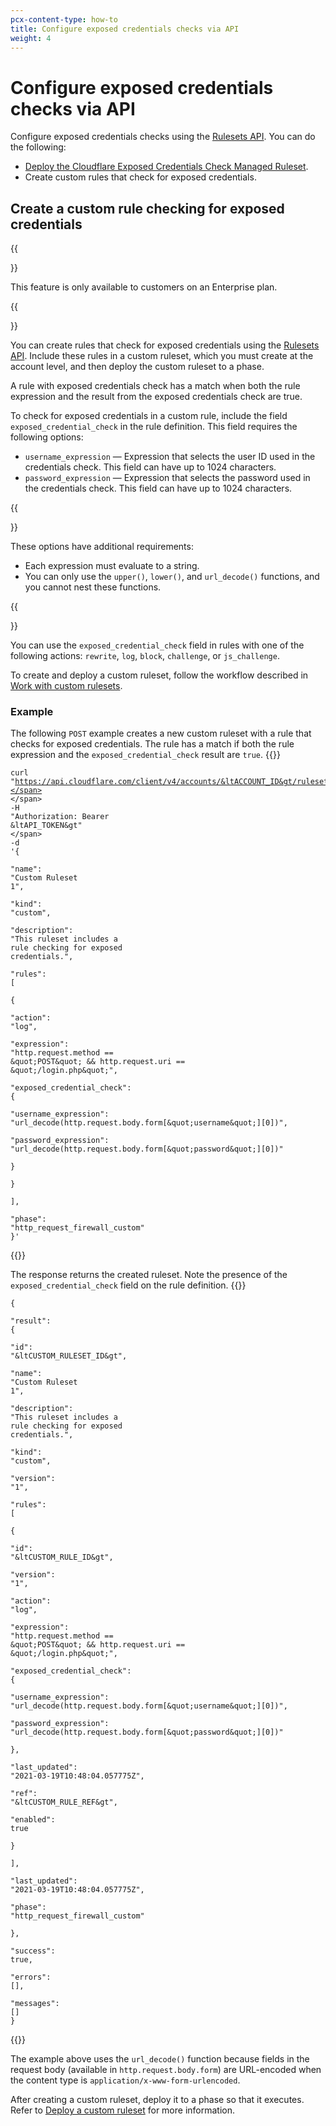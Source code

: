 ```yaml
---
pcx-content-type: how-to
title: Configure exposed credentials checks via API
weight: 4
---
```


# Configure exposed credentials checks via API

Configure exposed credentials checks using the [Rulesets API](/ruleset-engine/rulesets-api/). You can do the following:

*   [Deploy the Cloudflare Exposed Credentials Check Managed Ruleset](/waf/managed-rulesets/exposed-credentials-check/#configure-via-api).
*   Create custom rules that check for exposed credentials.

## Create a custom rule checking for exposed credentials

{{<Aside type="note">}}

This feature is only available to customers on an Enterprise plan.

{{</Aside>}}

You can create rules that check for exposed credentials using the [Rulesets API](/ruleset-engine/rulesets-api/). Include these rules in a custom ruleset, which you must create at the account level, and then deploy the custom ruleset to a phase.

A rule with exposed credentials check has a match when both the rule expression and the result from the exposed credentials check are true.

To check for exposed credentials in a custom rule, include the field `exposed_credential_check` in the rule definition. This field requires the following options:

*   `username_expression` — Expression that selects the user ID used in the credentials check. This field can have up to 1024 characters.
*   `password_expression` — Expression that selects the password used in the credentials check. This field can have up to 1024 characters.

{{<Aside type="warning" header="Important">}}

These options have additional requirements:

*   Each expression must evaluate to a string.
*   You can only use the `upper()`, `lower()`, and `url_decode()` functions, and you cannot nest these functions.

{{</Aside>}}

You can use the `exposed_credential_check` field in rules with one of the following actions: `rewrite`, `log`, `block`, `challenge`, or `js_challenge`.

To create and deploy a custom ruleset, follow the workflow described in [Work with custom rulesets](/ruleset-engine/custom-rulesets/).

### Example

The following `POST` example creates a new custom ruleset with a rule that checks for exposed credentials. The rule has a match if both the rule expression and the `exposed_credential_check` result are `true`.
{{<raw>}}<pre class="CodeBlock CodeBlock-with-rows CodeBlock-scrolls-horizontally CodeBlock-is-light-in-light-theme CodeBlock--language-json" language="json"><code><span class="CodeBlock--rows"><span class="CodeBlock--rows-content"><span class="CodeBlock--row"><span class="CodeBlock--row-indicator"></span><div class="CodeBlock--row-content"><span class="CodeBlock--token-plain">curl </span><span class="CodeBlock--token-string">&quot;https://api.cloudflare.com/client/v4/accounts/&ltACCOUNT_ID&gt/rulesets&quot;</span><span class="CodeBlock--token-plain"> \</span></div></span><span class="CodeBlock--row"><span class="CodeBlock--row-indicator"></span><div class="CodeBlock--row-content"><span class="CodeBlock--token-plain">-H </span><span class="CodeBlock--token-string">&quot;Authorization: Bearer &ltAPI_TOKEN&gt&quot;</span><span class="CodeBlock--token-plain"> \</span></div></span><span class="CodeBlock--row"><span class="CodeBlock--row-indicator"></span><div class="CodeBlock--row-content"><span class="CodeBlock--token-plain">-d '</span><span class="CodeBlock--token-punctuation">{</span></div></span><span class="CodeBlock--row"><span class="CodeBlock--row-indicator"></span><div class="CodeBlock--row-content"><span class="CodeBlock--token-plain">  </span><span class="CodeBlock--token-property">&quot;name&quot;</span><span class="CodeBlock--token-operator">:</span><span class="CodeBlock--token-plain"> </span><span class="CodeBlock--token-string">&quot;Custom Ruleset 1&quot;</span><span class="CodeBlock--token-punctuation">,</span></div></span><span class="CodeBlock--row"><span class="CodeBlock--row-indicator"></span><div class="CodeBlock--row-content"><span class="CodeBlock--token-plain">  </span><span class="CodeBlock--token-property">&quot;kind&quot;</span><span class="CodeBlock--token-operator">:</span><span class="CodeBlock--token-plain"> </span><span class="CodeBlock--token-string">&quot;custom&quot;</span><span class="CodeBlock--token-punctuation">,</span></div></span><span class="CodeBlock--row"><span class="CodeBlock--row-indicator"></span><div class="CodeBlock--row-content"><span class="CodeBlock--token-plain">  </span><span class="CodeBlock--token-property">&quot;description&quot;</span><span class="CodeBlock--token-operator">:</span><span class="CodeBlock--token-plain"> </span><span class="CodeBlock--token-string">&quot;This ruleset includes a rule checking for exposed credentials.&quot;</span><span class="CodeBlock--token-punctuation">,</span></div></span><span class="CodeBlock--row"><span class="CodeBlock--row-indicator"></span><div class="CodeBlock--row-content"><span class="CodeBlock--token-plain">  </span><span class="CodeBlock--token-property">&quot;rules&quot;</span><span class="CodeBlock--token-operator">:</span><span class="CodeBlock--token-plain"> </span><span class="CodeBlock--token-punctuation">[</span></div></span><span class="CodeBlock--row"><span class="CodeBlock--row-indicator"></span><div class="CodeBlock--row-content"><span class="CodeBlock--token-plain">    </span><span class="CodeBlock--token-punctuation">{</span></div></span><span class="CodeBlock--row"><span class="CodeBlock--row-indicator"></span><div class="CodeBlock--row-content"><span class="CodeBlock--token-plain">      </span><span class="CodeBlock--token-property">&quot;action&quot;</span><span class="CodeBlock--token-operator">:</span><span class="CodeBlock--token-plain"> </span><span class="CodeBlock--token-string">&quot;log&quot;</span><span class="CodeBlock--token-punctuation">,</span></div></span><span class="CodeBlock--row"><span class="CodeBlock--row-indicator"></span><div class="CodeBlock--row-content"><span class="CodeBlock--token-plain">      </span><span class="CodeBlock--token-property">&quot;expression&quot;</span><span class="CodeBlock--token-operator">:</span><span class="CodeBlock--token-plain"> </span><span class="CodeBlock--token-string">&quot;http.request.method == \&quot;POST\&quot; &amp;&amp; http.request.uri == \&quot;/login.php\&quot;&quot;</span><span class="CodeBlock--token-punctuation">,</span></div></span><span class="CodeBlock--row"><span class="CodeBlock--row-indicator"></span><div class="CodeBlock--row-content"><span class="CodeBlock--token-plain">      </span><span class="CodeBlock--token-property">&quot;exposed_credential_check&quot;</span><span class="CodeBlock--token-operator">:</span><span class="CodeBlock--token-plain"> </span><span class="CodeBlock--token-punctuation">{</span></div></span><span class="CodeBlock--row"><span class="CodeBlock--row-indicator"></span><div class="CodeBlock--row-content"><span class="CodeBlock--token-plain">        </span><span class="CodeBlock--token-property">&quot;username_expression&quot;</span><span class="CodeBlock--token-operator">:</span><span class="CodeBlock--token-plain"> </span><span class="CodeBlock--token-string">&quot;url_decode(http.request.body.form[\&quot;username\&quot;][0])&quot;</span><span class="CodeBlock--token-punctuation">,</span></div></span><span class="CodeBlock--row"><span class="CodeBlock--row-indicator"></span><div class="CodeBlock--row-content"><span class="CodeBlock--token-plain">        </span><span class="CodeBlock--token-property">&quot;password_expression&quot;</span><span class="CodeBlock--token-operator">:</span><span class="CodeBlock--token-plain"> </span><span class="CodeBlock--token-string">&quot;url_decode(http.request.body.form[\&quot;password\&quot;][0])&quot;</span></div></span><span class="CodeBlock--row"><span class="CodeBlock--row-indicator"></span><div class="CodeBlock--row-content"><span class="CodeBlock--token-plain">      </span><span class="CodeBlock--token-punctuation">}</span></div></span><span class="CodeBlock--row"><span class="CodeBlock--row-indicator"></span><div class="CodeBlock--row-content"><span class="CodeBlock--token-plain">    </span><span class="CodeBlock--token-punctuation">}</span></div></span><span class="CodeBlock--row"><span class="CodeBlock--row-indicator"></span><div class="CodeBlock--row-content"><span class="CodeBlock--token-plain">  </span><span class="CodeBlock--token-punctuation">]</span><span class="CodeBlock--token-punctuation">,</span></div></span><span class="CodeBlock--row"><span class="CodeBlock--row-indicator"></span><div class="CodeBlock--row-content"><span class="CodeBlock--token-plain">  </span><span class="CodeBlock--token-property">&quot;phase&quot;</span><span class="CodeBlock--token-operator">:</span><span class="CodeBlock--token-plain"> </span><span class="CodeBlock--token-string">&quot;http_request_firewall_custom&quot;</span><span class="CodeBlock--token-plain">
</span></div></span><span class="CodeBlock--row"><span class="CodeBlock--row-indicator"></span><div class="CodeBlock--row-content"><span class="CodeBlock--token-punctuation">}</span><span class="CodeBlock--token-plain">'</span></div></span></span></span></code></pre>{{</raw>}}

The response returns the created ruleset. Note the presence of the `exposed_credential_check` field on the rule definition.
{{<raw>}}<pre class="CodeBlock CodeBlock-with-rows CodeBlock-scrolls-horizontally CodeBlock-is-light-in-light-theme CodeBlock--language-json" language="json"><code><span class="CodeBlock--rows"><span class="CodeBlock--rows-content"><span class="CodeBlock--row"><span class="CodeBlock--row-indicator"></span><div class="CodeBlock--row-content"><span class="CodeBlock--token-punctuation">{</span></div></span><span class="CodeBlock--row"><span class="CodeBlock--row-indicator"></span><div class="CodeBlock--row-content"><span class="CodeBlock--token-plain">  </span><span class="CodeBlock--token-property">&quot;result&quot;</span><span class="CodeBlock--token-operator">:</span><span class="CodeBlock--token-plain"> </span><span class="CodeBlock--token-punctuation">{</span></div></span><span class="CodeBlock--row"><span class="CodeBlock--row-indicator"></span><div class="CodeBlock--row-content"><span class="CodeBlock--token-plain">    </span><span class="CodeBlock--token-property">&quot;id&quot;</span><span class="CodeBlock--token-operator">:</span><span class="CodeBlock--token-plain"> </span><span class="CodeBlock--token-string">&quot;&ltCUSTOM_RULESET_ID&gt&quot;</span><span class="CodeBlock--token-punctuation">,</span></div></span><span class="CodeBlock--row"><span class="CodeBlock--row-indicator"></span><div class="CodeBlock--row-content"><span class="CodeBlock--token-plain">    </span><span class="CodeBlock--token-property">&quot;name&quot;</span><span class="CodeBlock--token-operator">:</span><span class="CodeBlock--token-plain"> </span><span class="CodeBlock--token-string">&quot;Custom Ruleset 1&quot;</span><span class="CodeBlock--token-punctuation">,</span></div></span><span class="CodeBlock--row"><span class="CodeBlock--row-indicator"></span><div class="CodeBlock--row-content"><span class="CodeBlock--token-plain">    </span><span class="CodeBlock--token-property">&quot;description&quot;</span><span class="CodeBlock--token-operator">:</span><span class="CodeBlock--token-plain"> </span><span class="CodeBlock--token-string">&quot;This ruleset includes a rule checking for exposed credentials.&quot;</span><span class="CodeBlock--token-punctuation">,</span></div></span><span class="CodeBlock--row"><span class="CodeBlock--row-indicator"></span><div class="CodeBlock--row-content"><span class="CodeBlock--token-plain">    </span><span class="CodeBlock--token-property">&quot;kind&quot;</span><span class="CodeBlock--token-operator">:</span><span class="CodeBlock--token-plain"> </span><span class="CodeBlock--token-string">&quot;custom&quot;</span><span class="CodeBlock--token-punctuation">,</span></div></span><span class="CodeBlock--row"><span class="CodeBlock--row-indicator"></span><div class="CodeBlock--row-content"><span class="CodeBlock--token-plain">    </span><span class="CodeBlock--token-property">&quot;version&quot;</span><span class="CodeBlock--token-operator">:</span><span class="CodeBlock--token-plain"> </span><span class="CodeBlock--token-string">&quot;1&quot;</span><span class="CodeBlock--token-punctuation">,</span></div></span><span class="CodeBlock--row"><span class="CodeBlock--row-indicator"></span><div class="CodeBlock--row-content"><span class="CodeBlock--token-plain">    </span><span class="CodeBlock--token-property">&quot;rules&quot;</span><span class="CodeBlock--token-operator">:</span><span class="CodeBlock--token-plain"> </span><span class="CodeBlock--token-punctuation">[</span></div></span><span class="CodeBlock--row"><span class="CodeBlock--row-indicator"></span><div class="CodeBlock--row-content"><span class="CodeBlock--token-plain">      </span><span class="CodeBlock--token-punctuation">{</span></div></span><span class="CodeBlock--row"><span class="CodeBlock--row-indicator"></span><div class="CodeBlock--row-content"><span class="CodeBlock--token-plain">        </span><span class="CodeBlock--token-property">&quot;id&quot;</span><span class="CodeBlock--token-operator">:</span><span class="CodeBlock--token-plain"> </span><span class="CodeBlock--token-string">&quot;&ltCUSTOM_RULE_ID&gt&quot;</span><span class="CodeBlock--token-punctuation">,</span></div></span><span class="CodeBlock--row"><span class="CodeBlock--row-indicator"></span><div class="CodeBlock--row-content"><span class="CodeBlock--token-plain">        </span><span class="CodeBlock--token-property">&quot;version&quot;</span><span class="CodeBlock--token-operator">:</span><span class="CodeBlock--token-plain"> </span><span class="CodeBlock--token-string">&quot;1&quot;</span><span class="CodeBlock--token-punctuation">,</span></div></span><span class="CodeBlock--row"><span class="CodeBlock--row-indicator"></span><div class="CodeBlock--row-content"><span class="CodeBlock--token-plain">        </span><span class="CodeBlock--token-property">&quot;action&quot;</span><span class="CodeBlock--token-operator">:</span><span class="CodeBlock--token-plain"> </span><span class="CodeBlock--token-string">&quot;log&quot;</span><span class="CodeBlock--token-punctuation">,</span></div></span><span class="CodeBlock--row"><span class="CodeBlock--row-indicator"></span><div class="CodeBlock--row-content"><span class="CodeBlock--token-plain">        </span><span class="CodeBlock--token-property">&quot;expression&quot;</span><span class="CodeBlock--token-operator">:</span><span class="CodeBlock--token-plain"> </span><span class="CodeBlock--token-string">&quot;http.request.method == \&quot;POST\&quot; &amp;&amp; http.request.uri == \&quot;/login.php\&quot;&quot;</span><span class="CodeBlock--token-punctuation">,</span></div></span><span class="CodeBlock--row CodeBlock--row-is-highlighted"><span class="CodeBlock--row-indicator"></span><div class="CodeBlock--row-content"><span class="CodeBlock--token-plain">        </span><span class="CodeBlock--token-property">&quot;exposed_credential_check&quot;</span><span class="CodeBlock--token-operator">:</span><span class="CodeBlock--token-plain"> </span><span class="CodeBlock--token-punctuation">{</span></div></span><span class="CodeBlock--row CodeBlock--row-is-highlighted"><span class="CodeBlock--row-indicator"></span><div class="CodeBlock--row-content"><span class="CodeBlock--token-plain">          </span><span class="CodeBlock--token-property">&quot;username_expression&quot;</span><span class="CodeBlock--token-operator">:</span><span class="CodeBlock--token-plain"> </span><span class="CodeBlock--token-string">&quot;url_decode(http.request.body.form[\&quot;username\&quot;][0])&quot;</span><span class="CodeBlock--token-punctuation">,</span></div></span><span class="CodeBlock--row CodeBlock--row-is-highlighted"><span class="CodeBlock--row-indicator"></span><div class="CodeBlock--row-content"><span class="CodeBlock--token-plain">          </span><span class="CodeBlock--token-property">&quot;password_expression&quot;</span><span class="CodeBlock--token-operator">:</span><span class="CodeBlock--token-plain"> </span><span class="CodeBlock--token-string">&quot;url_decode(http.request.body.form[\&quot;password\&quot;][0])&quot;</span></div></span><span class="CodeBlock--row CodeBlock--row-is-highlighted"><span class="CodeBlock--row-indicator"></span><div class="CodeBlock--row-content"><span class="CodeBlock--token-plain">        </span><span class="CodeBlock--token-punctuation">}</span><span class="CodeBlock--token-punctuation">,</span></div></span><span class="CodeBlock--row"><span class="CodeBlock--row-indicator"></span><div class="CodeBlock--row-content"><span class="CodeBlock--token-plain">        </span><span class="CodeBlock--token-property">&quot;last_updated&quot;</span><span class="CodeBlock--token-operator">:</span><span class="CodeBlock--token-plain"> </span><span class="CodeBlock--token-string">&quot;2021-03-19T10:48:04.057775Z&quot;</span><span class="CodeBlock--token-punctuation">,</span></div></span><span class="CodeBlock--row"><span class="CodeBlock--row-indicator"></span><div class="CodeBlock--row-content"><span class="CodeBlock--token-plain">        </span><span class="CodeBlock--token-property">&quot;ref&quot;</span><span class="CodeBlock--token-operator">:</span><span class="CodeBlock--token-plain"> </span><span class="CodeBlock--token-string">&quot;&ltCUSTOM_RULE_REF&gt&quot;</span><span class="CodeBlock--token-punctuation">,</span></div></span><span class="CodeBlock--row"><span class="CodeBlock--row-indicator"></span><div class="CodeBlock--row-content"><span class="CodeBlock--token-plain">        </span><span class="CodeBlock--token-property">&quot;enabled&quot;</span><span class="CodeBlock--token-operator">:</span><span class="CodeBlock--token-plain"> </span><span class="CodeBlock--token-boolean">true</span></div></span><span class="CodeBlock--row"><span class="CodeBlock--row-indicator"></span><div class="CodeBlock--row-content"><span class="CodeBlock--token-plain">      </span><span class="CodeBlock--token-punctuation">}</span></div></span><span class="CodeBlock--row"><span class="CodeBlock--row-indicator"></span><div class="CodeBlock--row-content"><span class="CodeBlock--token-plain">    </span><span class="CodeBlock--token-punctuation">]</span><span class="CodeBlock--token-punctuation">,</span></div></span><span class="CodeBlock--row"><span class="CodeBlock--row-indicator"></span><div class="CodeBlock--row-content"><span class="CodeBlock--token-plain">    </span><span class="CodeBlock--token-property">&quot;last_updated&quot;</span><span class="CodeBlock--token-operator">:</span><span class="CodeBlock--token-plain"> </span><span class="CodeBlock--token-string">&quot;2021-03-19T10:48:04.057775Z&quot;</span><span class="CodeBlock--token-punctuation">,</span></div></span><span class="CodeBlock--row"><span class="CodeBlock--row-indicator"></span><div class="CodeBlock--row-content"><span class="CodeBlock--token-plain">    </span><span class="CodeBlock--token-property">&quot;phase&quot;</span><span class="CodeBlock--token-operator">:</span><span class="CodeBlock--token-plain"> </span><span class="CodeBlock--token-string">&quot;http_request_firewall_custom&quot;</span></div></span><span class="CodeBlock--row"><span class="CodeBlock--row-indicator"></span><div class="CodeBlock--row-content"><span class="CodeBlock--token-plain">  </span><span class="CodeBlock--token-punctuation">}</span><span class="CodeBlock--token-punctuation">,</span></div></span><span class="CodeBlock--row"><span class="CodeBlock--row-indicator"></span><div class="CodeBlock--row-content"><span class="CodeBlock--token-plain">  </span><span class="CodeBlock--token-property">&quot;success&quot;</span><span class="CodeBlock--token-operator">:</span><span class="CodeBlock--token-plain"> </span><span class="CodeBlock--token-boolean">true</span><span class="CodeBlock--token-punctuation">,</span></div></span><span class="CodeBlock--row"><span class="CodeBlock--row-indicator"></span><div class="CodeBlock--row-content"><span class="CodeBlock--token-plain">  </span><span class="CodeBlock--token-property">&quot;errors&quot;</span><span class="CodeBlock--token-operator">:</span><span class="CodeBlock--token-plain"> </span><span class="CodeBlock--token-punctuation">[</span><span class="CodeBlock--token-punctuation">]</span><span class="CodeBlock--token-punctuation">,</span></div></span><span class="CodeBlock--row"><span class="CodeBlock--row-indicator"></span><div class="CodeBlock--row-content"><span class="CodeBlock--token-plain">  </span><span class="CodeBlock--token-property">&quot;messages&quot;</span><span class="CodeBlock--token-operator">:</span><span class="CodeBlock--token-plain"> </span><span class="CodeBlock--token-punctuation">[</span><span class="CodeBlock--token-punctuation">]</span><span class="CodeBlock--token-plain">
</span></div></span><span class="CodeBlock--row"><span class="CodeBlock--row-indicator"></span><div class="CodeBlock--row-content"><span class="CodeBlock--token-punctuation">}</span><span class="CodeBlock--token-plain">
</span></div></span></span></span></code></pre>{{</raw>}}

The example above uses the `url_decode()` function because fields in the request body (available in `http.request.body.form`) are URL-encoded when the content type is `application/x-www-form-urlencoded`.

After creating a custom ruleset, deploy it to a phase so that it executes. Refer to [Deploy a custom ruleset](/ruleset-engine/custom-rulesets/deploy-custom-ruleset/) for more information.
